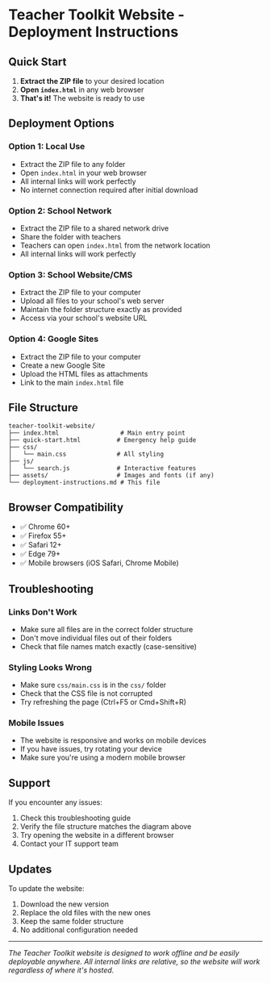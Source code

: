 # Teacher Toolkit Website - Deployment Instructions

## Quick Start

1. **Extract the ZIP file** to your desired location
2. **Open `index.html`** in any web browser
3. **That's it!** The website is ready to use

## Deployment Options

### Option 1: Local Use
- Extract the ZIP file to any folder
- Open `index.html` in your web browser
- All internal links will work perfectly
- No internet connection required after initial download

### Option 2: School Network
- Extract the ZIP file to a shared network drive
- Share the folder with teachers
- Teachers can open `index.html` from the network location
- All internal links will work perfectly

### Option 3: School Website/CMS
- Extract the ZIP file to your computer
- Upload all files to your school's web server
- Maintain the folder structure exactly as provided
- Access via your school's website URL

### Option 4: Google Sites
- Extract the ZIP file to your computer
- Create a new Google Site
- Upload the HTML files as attachments
- Link to the main `index.html` file

## File Structure

```
teacher-toolkit-website/
├── index.html                 # Main entry point
├── quick-start.html          # Emergency help guide
├── css/
│   └── main.css              # All styling
├── js/
│   └── search.js             # Interactive features
├── assets/                   # Images and fonts (if any)
└── deployment-instructions.md # This file
```

## Browser Compatibility

- ✅ Chrome 60+
- ✅ Firefox 55+
- ✅ Safari 12+
- ✅ Edge 79+
- ✅ Mobile browsers (iOS Safari, Chrome Mobile)

## Troubleshooting

### Links Don't Work
- Make sure all files are in the correct folder structure
- Don't move individual files out of their folders
- Check that file names match exactly (case-sensitive)

### Styling Looks Wrong
- Make sure `css/main.css` is in the `css/` folder
- Check that the CSS file is not corrupted
- Try refreshing the page (Ctrl+F5 or Cmd+Shift+R)

### Mobile Issues
- The website is responsive and works on mobile devices
- If you have issues, try rotating your device
- Make sure you're using a modern mobile browser

## Support

If you encounter any issues:
1. Check this troubleshooting guide
2. Verify the file structure matches the diagram above
3. Try opening the website in a different browser
4. Contact your IT support team

## Updates

To update the website:
1. Download the new version
2. Replace the old files with the new ones
3. Keep the same folder structure
4. No additional configuration needed

---

*The Teacher Toolkit website is designed to work offline and be easily deployable anywhere. All internal links are relative, so the website will work regardless of where it's hosted.*
